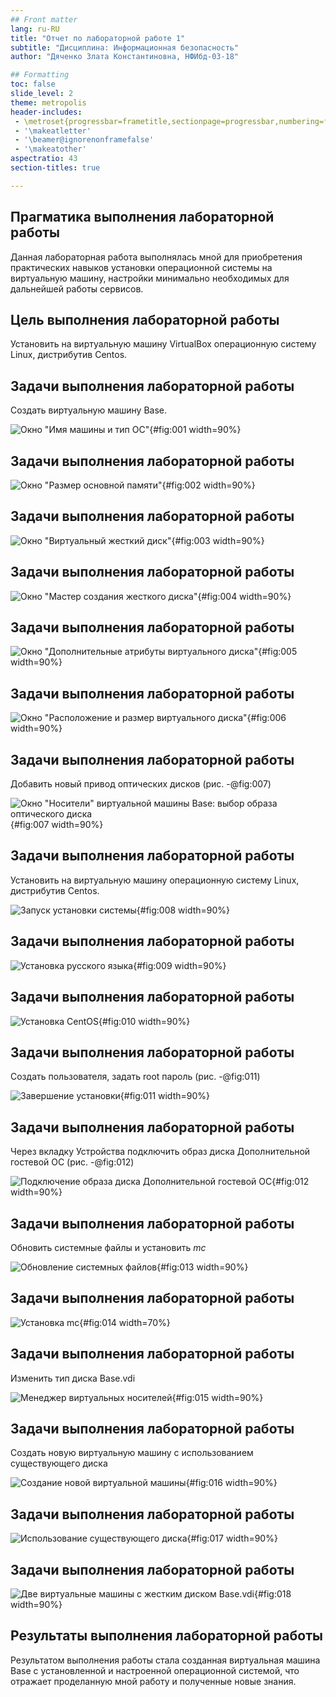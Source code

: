 ```yaml
---
## Front matter
lang: ru-RU
title: "Отчет по лабораторной работе 1"
subtitle: "Дисциплина: Информационная безопасность"
author: "Дяченко Злата Константиновна, НФИбд-03-18"

## Formatting
toc: false
slide_level: 2
theme: metropolis
header-includes:
 - \metroset{progressbar=frametitle,sectionpage=progressbar,numbering=fraction}
 - '\makeatletter'
 - '\beamer@ignorenonframefalse'
 - '\makeatother'
aspectratio: 43
section-titles: true

---
```


## Прагматика выполнения лабораторной работы

 Данная лабораторная работа выполнялась мной для приобретения практических навыков установки операционной системы на виртуальную машину, настройки минимально необходимых для дальнейшей работы сервисов.

## Цель выполнения лабораторной работы

Установить на виртуальную машину VirtualBox операционную систему Linux, дистрибутив Centos.

## Задачи выполнения лабораторной работы

Создать виртуальную машину Base.

![Окно "Имя машины и тип ОС"](images/2.png){#fig:001 width=90%}

## Задачи выполнения лабораторной работы

![Окно "Размер основной памяти"](images/3.png){#fig:002 width=90%}

## Задачи выполнения лабораторной работы

![Окно "Виртуальный жесткий диск"](images/4.png){#fig:003 width=90%}

## Задачи выполнения лабораторной работы

![Окно "Мастер создания жесткого диска"](images/5.png){#fig:004 width=90%}

## Задачи выполнения лабораторной работы

![Окно "Дополнительные атрибуты виртуального диска"](images/6.png){#fig:005 width=90%}

## Задачи выполнения лабораторной работы

![Окно "Расположение и размер виртуального диска"](images/7.png){#fig:006 width=90%}

## Задачи выполнения лабораторной работы

Добавить новый привод оптических дисков (рис. -@fig:007)

![Окно "Носители" виртуальной машины Base: выбор образа оптического диска](images/9.png){#fig:007 width=90%}

## Задачи выполнения лабораторной работы

Установить на виртуальную машину операционную систему Linux, дистрибутив Centos.

![Запуск установки системы](images/10.png){#fig:008 width=90%}

## Задачи выполнения лабораторной работы

![Установка русского языка](images/11.png){#fig:009 width=90%}

## Задачи выполнения лабораторной работы

![Установка CentOS](images/12.png){#fig:010 width=90%}

## Задачи выполнения лабораторной работы

Создать пользователя, задать root пароль (рис. -@fig:011)

![Завершение установки](images/15.png){#fig:011 width=90%}

## Задачи выполнения лабораторной работы

Через вкладку Устройства подключить образ диска Дополнительной гостевой ОС (рис. -@fig:012)

![Подключение образа диска Дополнительной гостевой ОС](images/19.png){#fig:012 width=90%}

## Задачи выполнения лабораторной работы

Обновить системные файлы и установить *mc*

![Обновление системных файлов](images/20.png){#fig:013 width=90%}

## Задачи выполнения лабораторной работы

![Установка mc](images/21.png){#fig:014 width=70%}

## Задачи выполнения лабораторной работы

Изменить тип диска Base.vdi

![Менеджер виртуальных носителей](images/23.png){#fig:015 width=90%}

## Задачи выполнения лабораторной работы

Создать новую виртуальную машину с использованием существующего диска

![Создание новой виртуальной машины](images/24.png){#fig:016 width=90%}

## Задачи выполнения лабораторной работы

![Использование существующего диска](images/25.png){#fig:017 width=90%}

## Задачи выполнения лабораторной работы

![Две виртуальные машины с жестким диском Base.vdi](images/27.png){#fig:018 width=90%}

## Результаты выполнения лабораторной работы

Результатом выполнения работы стала созданная виртуальная машина Base с установленной и настроенной операционной системой, что отражает проделанную мной работу и полученные новые знания.
